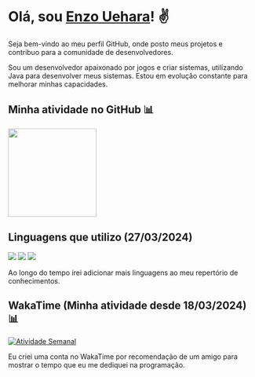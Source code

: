 <h1>Olá, sou <a href="https://github.com/enzouhr">Enzo Uehara</a>! ✌️</h1>

<p>
  Seja bem-vindo ao meu perfil GitHub, onde posto meus projetos e contribuo para a comunidade de desenvolvedores.

  Sou um desenvolvedor apaixonado por jogos e criar sistemas, utilizando Java para desenvolver meus sistemas. Estou em evolução constante para melhorar minhas capacidades.
</p>

<h2>Minha atividade no GitHub 📊</h2>

<div>
  <img height="180em" src="https://github-readme-stats.vercel.app/api?username=enzouhr&show_icons=true&theme=radical&count_private=true&hide_border=false&locale=pt-br"/>
</div>

<h2>Linguagens que utilizo (27/03/2024)</h2>

<div>
  
  <a>
    <img src="https://img.shields.io/badge/Java-ED8B00?style=for-the-badge&logo=openjdk&logoColor=black"> <img src="https://img.shields.io/badge/SQLite-07405E?style=for-the-badge&logo=sqlite&logoColor=white"> <img src="https://img.shields.io/badge/MySQL-00000F?style=for-the-badge&logo=mysql&logoColor=white">
  </a>

  <p>
    Ao longo do tempo irei adicionar mais linguagens ao meu repertório de conhecimentos.
  </p>


  
</div>

<h2>WakaTime (Minha atividade desde 18/03/2024) 📊</h2>

<div>
  <a href="https://wakatime.com/@enzouhr">
    <img src="https://github-readme-stats.vercel.app/api/wakatime?username=enzouhr&layout=compact&theme=radical" alt="Atividade Semanal">
  </a>

  <p>
    Eu criei uma conta no WakaTime por recomendação de um amigo para mostrar o tempo que eu me dediquei na programação.
  </p>
</div>
